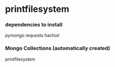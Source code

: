 # printfilesystem

### dependencies to install
pymongo
requests
hachoir

### Mongo Collections (automatically created)
printfilesystem